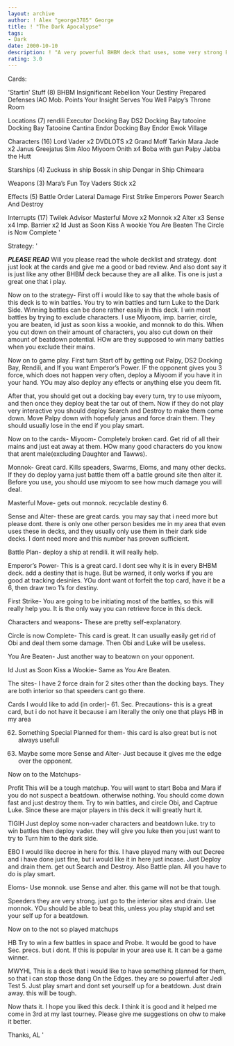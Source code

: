 ```yaml
---
layout: archive
author: ! Alex "george3785" George
title: ! "The Dark Apocalypse"
tags:
- Dark
date: 2000-10-10
description: ! "A very powerful BHBM deck that uses, some very strong BHBM decks and combines them."
rating: 3.0
---
```

Cards: 

'Startin’ Stuff (8)
BHBM
Insignificant Rebellion
Your Destiny
Prepared Defenses
IAO
Mob. Points
Your Insight Serves You Well
Palpy’s Throne Room

Locations (7)
rendili
Executor Docking Bay
DS2 Docking Bay
tatooine Docking Bay
Tatooine Cantina
Endor Docking Bay
Endor Ewok Village

Characters (16)
Lord Vader x2
DVDLOTS x2
Grand Moff Tarkin
Mara Jade x2
Janus Greejatus
Sim Aloo
Miyoom Onith x4
Boba with gun
Palpy
Jabba the Hutt

Starships (4)
Zuckuss in ship
Bossk in ship
Dengar in Ship
Chimeara

Weapons (3)
Mara’s Fun Toy
Vaders Stick x2

Effects (5)
Battle Order
Lateral Damage
First Strike
Emperors Power
Search And Destroy

Interrupts (17)
Twilek Advisor
Masterful Move x2
Monnok x2
Alter x3
Sense x4
Imp. Barrier x2
Id Just as Soon Kiss A wookie
You Are Beaten
The Circle is Now Complete '

Strategy: '

***PLEASE READ***
Will you please read the whole decklist and strategy. dont just look at the cards and give me a good or bad review. And also dont say it is just like any other BHBM deck because they are all alike. Tis one is just a great one that i play.

Now on to the strategy-
First off i would like to say that the whole basis of this deck is to win battles. You try to win battles and turn Luke to the Dark Side. Winning battles can be done rather easily in this deck. I win most battles by trying to exclude characters. I use Miyoom, imp. barrier, circle, you are beaten, id just as soon kiss a wookie, and monnok to do this. When you cut down on their amount of characters, you also cut down on their amount of beatdown potential. HOw are they supposed to win many battles when you exclude their mains.

Now on to game play.
First turn Start off by getting out Palpy, DS2 Docking Bay, Rendili, and If you want Emperor’s Power. IF the opponent gives you 3 force, which does not happen very often, deploy a Miyoom if you have it in your hand. YOu may also deploy any effects or anything else you deem fit.

After that, you should get out a docking bay every turn, try to use miyoom, and then once they deploy beat the tar out of them. Now if they do not play very interactive you should deploy Search and Destroy to make them come down. Move Palpy down with hopefuly janus and force drain them. They should usually lose in the end if you play smart.

Now on to the cards-
Miyoom- Completely broken card. Get rid of all their mains and just eat away at them. HOw many good characters do you know that arent male(excluding Daughter and Tawws).

Monnok- Great card. Kills speaders, Swarms, Eloms, and many other decks. If they do deploy yarna just battle them off a battle ground site then alter it. Before you use, you should use miyoom to see how much damage you will deal.

Masterful Move- gets out monnok. recyclable destiny 6.

Sense and Alter- these are great cards. you may say that i need more but please dont. there is only one other person besides me in my area that even uses these in decks, and they usually only use them in their dark side decks. I dont need more and this number has proven sufficient.

Battle Plan- deploy a ship at rendili. it will really help.

Emperor’s Power- This is a great card. I dont see why it is in every BHBM deck. add a destiny that is huge. But be warned, it only works if you are good at tracking desinies. YOu dont want ot forfeit the top card, have it be a 6, then draw two 1’s for destiny.

First Strike- You are going to be initiating most of the battles, so this will really help you. It is the only way you can retrieve force in this deck.

Characters and weapons- These are pretty self-explanatory.

Circle is now Complete- This card is great. It can usually easily get rid of Obi and deal them some damage. Then Obi and Luke will be useless.

You Are Beaten- Just another way to beatown on your opponent.

Id Just as Soon Kiss a Wookie- Same as You Are Beaten.

The sites- I have 2 force drain for 2 sites other than the docking bays. They are both interior so that speeders cant go there.

Cards I would like to add (in order)-
61. Sec. Precautions- this is a great card, but i do not have it because i am literally the only one that plays HB in my area

62. Something Special Planned for them- this card is also great but is not always usefull

63. Maybe some more Sense and Alter- Just because it gives me the edge over the opponent.

Now on to the Matchups-

Profit This will be a tough matchup. You will want to start Boba and Mara if you do not suspect a beatdown. otherwise nothing. You should come down fast and just destroy them. Try to win battles, and circle Obi, and Captrue Luke. Since these are major players in this deck it will greatly hurt it.

TIGIH Just deploy some non-vader characters and beatdown luke. try to win battles then deploy vader. they will give you luke then you just want to try to Turn him to the dark side.

EBO I would like decree in here for this. I have played many with out Decree and i have done just fine, but i would like it in here just incase. Just Deploy and drain them. get out Search and Destroy. Also Battle plan. All you have to do is play smart.

Eloms- Use monnok. use Sense and alter. this game will not be that tough.

Speeders they are very strong. just go to the interior sites and drain. Use monnok. YOu should be able to beat this, unless you play stupid and set your self up for a beatdown.

Now on to the not so played matchups

HB Try to win a few battles in space and Probe. It would be good to have Sec. precs. but i dont. If this is popular in your area use it. It can be a game winner.

MWYHL This is a deck that i would like to have something planned for them, so that i can stop those dang On the Edges. they are so powerful after Jedi Test 5. Just play smart and dont set yourself up for a beatdown. Just drain away. this will be tough.

Now thats it. I hope you liked this deck. I think it is good and it helped me come in 3rd at my last tourney. Please give me suggestions on ohw to make it better.

Thanks,
AL '